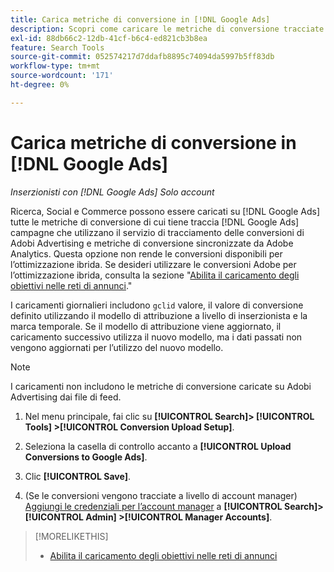 ```yaml
---
title: Carica metriche di conversione in [!DNL Google Ads]
description: Scopri come caricare le metriche di conversione tracciate da Search, Social e Commerce in [!DNL Google Ads].
exl-id: 88db66c2-12db-41cf-b6c4-ed821cb3b8ea
feature: Search Tools
source-git-commit: 052574217d7ddafb8895c74094da5997b5ff83db
workflow-type: tm+mt
source-wordcount: '171'
ht-degree: 0%

---
```


# Carica metriche di conversione in [!DNL Google Ads]

*Inserzionisti con [!DNL Google Ads] Solo account*

Ricerca, Social e Commerce possono essere caricati su [!DNL Google Ads] tutte le metriche di conversione di cui tiene traccia [!DNL Google Ads] campagne che utilizzano il servizio di tracciamento delle conversioni di Adobi Advertising e metriche di conversione sincronizzate da Adobe Analytics. Questa opzione non rende le conversioni disponibili per l’ottimizzazione ibrida. Se desideri utilizzare le conversioni Adobe per l’ottimizzazione ibrida, consulta la sezione &quot;[Abilita il caricamento degli obiettivi nelle reti di annunci](objective-upload-to-networks.md).&quot;

I caricamenti giornalieri includono `gclid` valore, il valore di conversione definito utilizzando il modello di attribuzione a livello di inserzionista e la marca temporale. Se il modello di attribuzione viene aggiornato, il caricamento successivo utilizza il nuovo modello, ma i dati passati non vengono aggiornati per l’utilizzo del nuovo modello.

>[!NOTE]
>
>I caricamenti non includono le metriche di conversione caricate su Adobi Advertising dai file di feed.

1. Nel menu principale, fai clic su **[!UICONTROL Search]> [!UICONTROL Tools] >[!UICONTROL Conversion Upload Setup]**.

1. Seleziona la casella di controllo accanto a **[!UICONTROL Upload Conversions to Google Ads]**.

1. Clic **[!UICONTROL Save]**.

1. (Se le conversioni vengono tracciate a livello di account manager) [Aggiungi le credenziali per l’account manager](/help/search-social-commerce/admin/manager-accounts.md) a **[!UICONTROL Search]> [!UICONTROL Admin] >[!UICONTROL Manager Accounts]**.

>[!MORELIKETHIS]
>
>* [Abilita il caricamento degli obiettivi nelle reti di annunci](objective-upload-to-networks.md)
